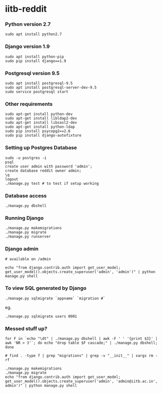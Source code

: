 # iitb-reddit

### Python version 2.7
```
sudo apt install python2.7
```

### Django version 1.9
```
sudo apt install python-pip
sudo pip install django==1.9
```

### Postgresql version 9.5
```
sudo apt install postgresql-9.5
sudo apt install postgresql-server-dev-9.5
sudo service postgresql start
```

### Other requirements
```
sudo apt-get install python-dev
sudo apt-get install libldap2-dev
sudo apt-get install libsasl2-dev
sudo apt-get install python-ldap
sudo pip install psycopg2==2.6
sudo pip install django-autofixture
```

### Setting up Postgres Database
```
sudo -u postgres -i
psql
create user admin with password 'admin';
create database reddit owner admin;
\q
logout
./manage.py test # to test if setup working
```

### Database access
```
./manage.py dbshell
```

### Running Django
```
./manage.py makemigrations
./manage.py migrate
./manage.py runserver
```

### Django admin
```
# available on /admin

echo "from django.contrib.auth import get_user_model; get_user_model().objects.create_superuser('admin', 'admin')" | python manage.py shell
```

### To view SQL generated by Django
```
./manage.py sqlmigrate `appname` `migration #`
```

eg.

```
./manage.py sqlmigrate users 0001
```

### Messed stuff up?
```
for F in `echo "\dt" | ./manage.py dbshell | awk -F ' ' '{print $3}' | awk 'NR > 3'`; do echo "drop table $F cascade;" | ./manage.py dbshell; done

# find . -type f | grep "migrations" | grep -v "__init__" | xargs rm -rf

./manage.py makemigrations
./manage.py migrate
echo "from django.contrib.auth import get_user_model; get_user_model().objects.create_superuser('admin', 'admin@iitb.ac.in', admin')" | python manage.py shell
```
